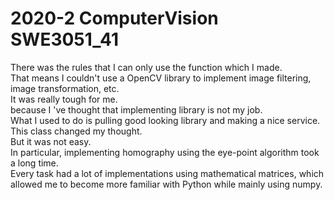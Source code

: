 # 2020-2 ComputerVision SWE3051_41

There was the rules that I can only use the function which I made.  
That means I couldn't use a OpenCV library to implement image filtering, image transformation, etc.   
It was really tough for me.  
because I 've thought that implementing library is not my job.   
What I used to do is pulling good looking library and making a nice service.   
This class changed my thought.   
But it was not easy.   
In particular, implementing homography using the eye-point algorithm took a long time.  
Every task had a lot of implementations using mathematical matrices, which allowed me to become more familiar with Python while mainly using numpy.  


